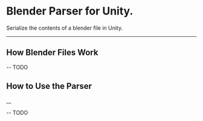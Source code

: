 # Blender Parser for Unity.

Serialize the contents of a blender file in Unity.

___

## How Blender Files Work

-- TODO

## How to Use the Parser

__

-- TODO

